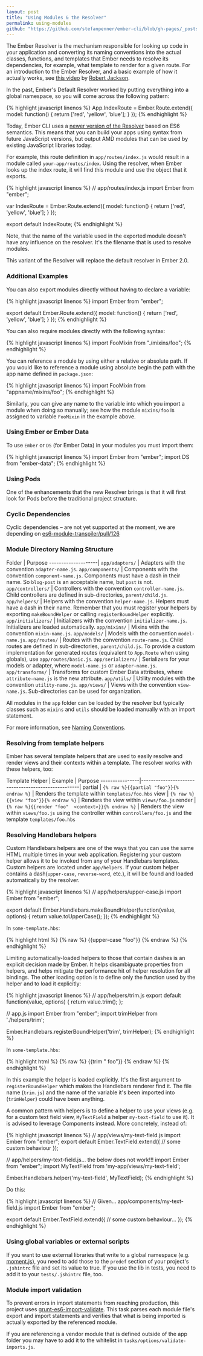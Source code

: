 ```yaml
---
layout: post
title: "Using Modules & the Resolver"
permalink: using-modules
github: "https://github.com/stefanpenner/ember-cli/blob/gh-pages/_posts/2014-04-02-using-modules.md"
---
```


The Ember Resolver is the mechanism responsible for looking up code in your
application and converting its naming conventions into the actual classes,
functions, and templates that Ember needs to resolve its dependencies, for example, what template to render for a given route. For an introduction to the Ember Resolver, and a basic example of how it actually works, see [this video](https://www.youtube.com/watch?v=OY0PzrltMYc#t=51) by [Robert Jackson](https://www.twitter.com/@rwjblue).

In the past, Ember's Default Resolver worked by putting everything into a global namespace, so you will come across the following pattern:

{% highlight javascript linenos %}
App.IndexRoute = Ember.Route.extend({
  model: function() {
    return ['red', 'yellow', 'blue'];
  }
});
{% endhighlight %}

Today, Ember CLI uses a [newer version of the Resolver](https://github.com/stefanpenner/ember-resolver) based on ES6 semantics. This means that you can build your apps using syntax from future JavaScript versions, but output AMD modules that can be used by existing JavaScript libraries today.

For example, this route definition in `app/routes/index.js` would result in a module called `your-app/routes/index`. Using the resolver, when Ember looks up the index route, it will find this module and use the object that it exports.

{% highlight javascript linenos %}
// app/routes/index.js
import Ember from "ember";

var IndexRoute = Ember.Route.extend({
  model: function() {
    return ['red', 'yellow', 'blue'];
  }
});

export default IndexRoute;
{% endhighlight %}

Note, that the name of the variable used in the exported module doesn't have any
influence on the resolver. It's the filename that is used to resolve modules.

This variant of the Resolver will replace the default resolver in Ember 2.0.

### Additional Examples

You can also export modules directly without having to declare a variable:

{% highlight javascript linenos %}
import Ember from "ember";

export default Ember.Route.extend({
  model: function() {
    return ['red', 'yellow', 'blue'];
  }
});
{% endhighlight %}

You can also require modules directly with the following syntax:

{% highlight javascript linenos %}
import FooMixin from "./mixins/foo";
{% endhighlight %}

You can reference a module by using either a relative or absolute path.
If you would like to reference a module using absolute begin
the path with the app name defined in `package.json`:

{% highlight javascript linenos %}
import FooMixin from "appname/mixins/foo";
{% endhighlight %}


Similarly, you can give any name to the variable into which you import a module
when doing so manually; see how the module `mixins/foo` is assigned to variable
`FooMixin` in the example above.


### Using Ember or Ember Data

To use `Ember` or `DS` (for Ember Data) in your modules you must import them:

{% highlight javascript linenos %}
import Ember from "ember";
import DS from "ember-data";
{% endhighlight %}


### Using Pods

One of the enhancements that the new Resolver brings is that it will first look for Pods before the traditional project structure.


### Cyclic Dependencies
Cyclic dependencies – are not yet supported at the moment, we are depending on [es6-module-transpiler/pull/126](https://github.com/square/es6-module-transpiler/pull/126)


### Module Directory Naming Structure

Folder              | Purpose
--------------------|
`app/adapters/`     | Adapters with the convention `adapter-name.js`.
`app/components/`   | Components with the convention `component-name.js`. Components must have a dash in their name. So `blog-post` is an acceptable name, but `post` is not.
`app/controllers/`  | Controllers with the convention `controller-name.js`. Child controllers are defined in sub-directories, `parent/child.js`.
`app/helpers/`      | Helpers with the convention `helper-name.js`. Helpers must have a dash in their name. Remember that you must register your helpers by exporting `makeBoundHelper` or calling `registerBoundHelper` explicitly.
`app/initializers/` | Initializers with the convention `initializer-name.js`. Initializers are loaded automatically.
`app/mixins/`       | Mixins with the convention `mixin-name.js`.
`app/models/`       | Models with the convention `model-name.js`.
`app/routes/`       | Routes with the convention `route-name.js`. Child routes are defined in sub-directories, `parent/child.js`. To provide a custom implementation for generated routes (equivalent to `App.Route` when using globals), use `app/routes/basic.js`.
`app/serializers/`  | Serializers for your models or adapter, where `model-name.js` or `adapter-name.js`.
`app/transforms/`   | Transforms for custom Ember Data attributes, where `attribute-name.js` is the new attribute.
`app/utils/`        | Utility modules with the convention `utility-name.js`.
`app/views/`        | Views with the convention `view-name.js`. Sub-directories can be used for organization.

All modules in the `app` folder can be loaded by the resolver but typically
classes such as `mixins` and `utils` should be loaded manually with an import statement.

For more information, see [Naming Conventions](#naming-conventions).

### Resolving from template helpers

Ember has several template helpers that are used to easily resolve and render
views and their contexts within a template. The resolver works with these
helpers, too:

Template Helper | Example                                            | Purpose
----------------|----------------------------------------------------|
partial         | `{% raw %}{{partial "foo"}}{% endraw %}`           | Renders the template within `templates/foo.hbs`
view            | `{% raw %}{{view "foo"}}{% endraw %}`              | Renders the view within `views/foo.js`
render          | `{% raw %}{{render "foo"  <context>}}{% endraw %}` | Renders the view within `views/foo.js` using the controller within `controllers/foo.js` and the template `templates/foo.hbs`

### Resolving Handlebars helpers
Custom Handlebars helpers are one of the ways that you can use the same HTML multiple
times in your web application. Registering your custom helper allows it to
be invoked from any of your Handlebars templates. Custom helpers are located
under `app/helpers`. If your custom helper contains a dash(`upper-case`,
`reverse-word`, etc.), it will be found and loaded automatically by the resolver.

{% highlight javascript linenos %}
// app/helpers/upper-case.js
import Ember from "ember";

export default Ember.Handlebars.makeBoundHelper(function(value, options) {
  return value.toUpperCase();
});
{% endhighlight %}

In `some-template.hbs`:

{% highlight html %}
{% raw %}
{{upper-case "foo"}}
{% endraw %}
{% endhighlight %}

Limiting automatically-loaded helpers to those that contain dashes is an explicit
decision made by Ember. It helps disambiguate properties from helpers, and helps
mitigate the performance hit of helper resolution for all bindings. The other
loading option is to define only the function used by the helper and to load it
explicitly:

{% highlight javascript linenos %}
// app/helpers/trim.js
export default function(value, options) {
  return value.trim();
};

// app.js
import Ember from "ember";
import trimHelper from './helpers/trim';

Ember.Handlebars.registerBoundHelper('trim', trimHelper);
{% endhighlight %}

In `some-template.hbs`:

{% highlight html %}
{% raw %}
{{trim "     foo"}}
{% endraw %}
{% endhighlight %}

In this example the helper is loaded explicitly. It's the first
argument to `registerBoundHelper` which makes the Handlebars renderer find it.
The file name (`trim.js`) and the name of the variable it's been imported
into (`trimHelper`) could have been anything.

A common pattern with helpers is to define a helper to use your views
(e.g. for a custom text field view, `MyTextField` a helper `my-text-field`
to use it). It is advised to leverage Components instead. More concretely,
instead of:

{% highlight javascript linenos %}
// app/views/my-text-field.js
import Ember from "ember";
export default Ember.TextField.extend({
  // some custom behaviour
});

// app/helpers/my-text-field.js... the below does not work!!!
import Ember from "ember";
import MyTextField from 'my-app/views/my-text-field';

Ember.Handlebars.helper('my-text-field', MyTextField);
{% endhighlight %}

Do this:

{% highlight javascript linenos %}
// Given... app/components/my-text-field.js
import Ember from "ember";

export default Ember.TextField.extend({
  // some custom behaviour...
});
{% endhighlight %}

###	Using global variables or external scripts

If you want to use external libraries that write to a global namespace (e.g.
[moment.js](http://momentjs.com/)), you need to add those to the `predef`
section of your project's `.jshintrc` file and set its value to true. If you use the lib in tests, you need
to add it to your `tests/.jshintrc` file, too.

### Module import validation

To prevent errors in import statements from reaching production, this project
uses [grunt-es6-import-validate](https://github.com/sproutsocial/grunt-es6-import-validate).
This task parses each module file's export and import statements and verifies
that what is being imported is actually exported by the referenced module.

If you are referencing a vendor module that is defined outside of the app folder
you may have to add it to the whitelist in `tasks/options/validate-imports.js`.
